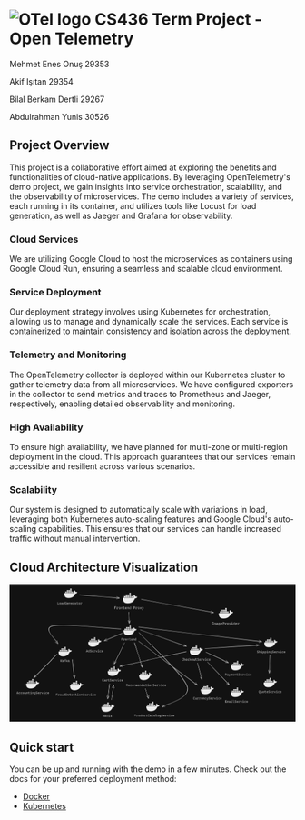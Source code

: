 # <img src="https://opentelemetry.io/img/logos/opentelemetry-logo-nav.png" alt="OTel logo" width="45"> CS436 Term Project - Open Telemetry
Mehmet Enes Onuş 29353

Akif Işıtan 29354

Bilal Berkam Dertli 29267

Abdulrahman Yunis 30526

## Project Overview

This project is a collaborative effort aimed at exploring the benefits and functionalities of cloud-native applications. By leveraging OpenTelemetry's demo project, we gain insights into service orchestration, scalability, and the observability of microservices. The demo includes a variety of services, each running in its container, and utilizes tools like Locust for load generation, as well as Jaeger and Grafana for observability.

### Cloud Services

We are utilizing Google Cloud to host the microservices as containers using Google Cloud Run, ensuring a seamless and scalable cloud environment.

### Service Deployment

Our deployment strategy involves using Kubernetes for orchestration, allowing us to manage and dynamically scale the services. Each service is containerized to maintain consistency and isolation across the deployment.

### Telemetry and Monitoring

The OpenTelemetry collector is deployed within our Kubernetes cluster to gather telemetry data from all microservices. We have configured exporters in the collector to send metrics and traces to Prometheus and Jaeger, respectively, enabling detailed observability and monitoring.

### High Availability

To ensure high availability, we have planned for multi-zone or multi-region deployment in the cloud. This approach guarantees that our services remain accessible and resilient across various scenarios.

### Scalability

Our system is designed to automatically scale with variations in load, leveraging both Kubernetes auto-scaling features and Google Cloud's auto-scaling capabilities. This ensures that our services can handle increased traffic without manual intervention.

## Cloud Architecture Visualization

![architecture](draft-cloud-architecture.png)

## Quick start

You can be up and running with the demo in a few minutes. Check out the docs for
your preferred deployment method:

- [Docker](https://opentelemetry.io/docs/demo/docker_deployment/)
- [Kubernetes](https://opentelemetry.io/docs/demo/kubernetes_deployment/)
